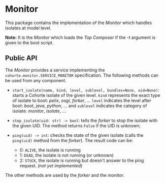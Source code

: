 # Monitor

This package contains the implementation of the *Monitor* which handles isolates at model level.

**Note:** It is the *Monitor* which loads the *Top Composer* if the *-t* argument is given to the boot script. 

## Public API

The *Monitor* provides a service implementing the ``cohorte.monitor.SERVICE_MONITOR`` specification. The following methods can be used from any component.

* ``start_isolate(name, kind, level, sublevel, bundles=None, uid=None)``: starts a Cohorte isolate of the given level. ``kind`` represents the exact type of isolate to boot: *pelix*, *osgi*, *forker*, ... ``level`` indicates the level after boot: *boot*, *java*, *python*, ... and ``sublevel`` indicates the category of isolate: *monitor*, *isolate*, ...
* ``stop_isolate(uid: str) -> bool``: tells the *forker* to stop the isolate with the given UID. The method returns ``False`` if the UID is unknown;
* ``ping(uid) -> int``: checks the state of the given isolate (calls the ``ping(uid)`` method from the *forker*). The result code can be:

    * 0: ``ALIVE``, the isolate is running
    * 1: ``DEAD``, the isolate is not running (or unknown)
    * 2: ``STUCK``, the isolate is running but doesn't answer to the ping request. *(not yet implemented)*

The other methods are used by the *forker* and the *monitor*.
